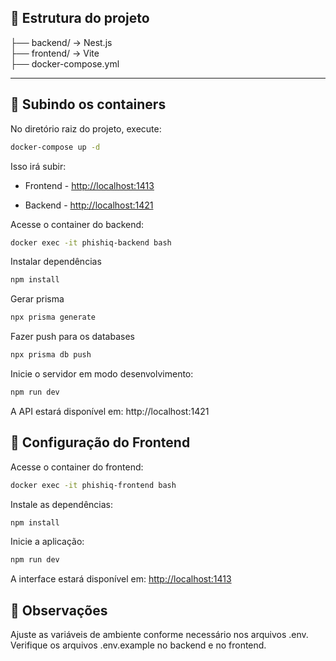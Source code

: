 ## 📁 Estrutura do projeto

├── backend/ → Nest.js <br>
├── frontend/ → Vite <br>
├── docker-compose.yml

---

## 🐳 Subindo os containers

No diretório raiz do projeto, execute:

```bash
docker-compose up -d
```

Isso irá subir:

- Frontend - [http://localhost:1413](http://localhost:1413)

- Backend - [http://localhost:1421](http://localhost:1421)

Acesse o container do backend:

```bash
docker exec -it phishiq-backend bash
```

Instalar dependências

```bash
npm install
```

Gerar prisma

```bash
npx prisma generate
```

Fazer push para os databases

```bash
npx prisma db push
```

Inicie o servidor em modo desenvolvimento:

```bash
npm run dev
```

A API estará disponível em: http://localhost:1421

## 🎨 Configuração do Frontend

Acesse o container do frontend:

```bash
docker exec -it phishiq-frontend bash
```

Instale as dependências:

```bash
npm install
```

Inicie a aplicação:

```bash
npm run dev
```

A interface estará disponível em: [http://localhost:1413](http://localhost:1413)

## 📌 Observações

Ajuste as variáveis de ambiente conforme necessário nos arquivos .env. Verifique os arquivos .env.example no backend e no frontend.
